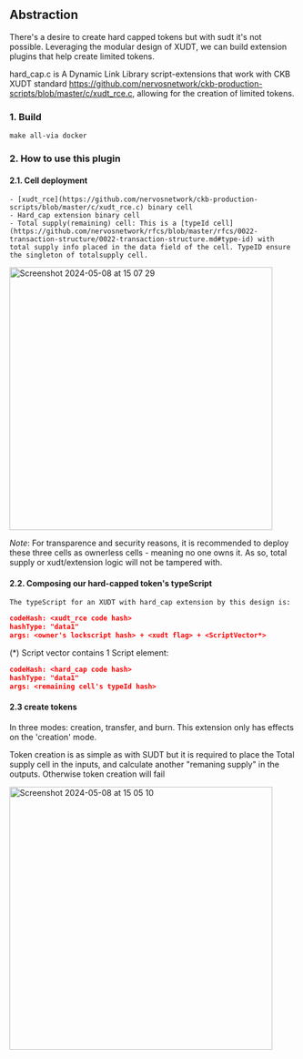 ## Abstraction
There's a desire to create hard capped tokens but with sudt it's not possible. Leveraging the modular design of XUDT, we can build extension plugins that help create limited tokens.

hard_cap.c is A Dynamic Link Library script-extensions that work with CKB XUDT standard https://github.com/nervosnetwork/ckb-production-scripts/blob/master/c/xudt_rce.c, allowing for the creation of limited tokens.

### 1. Build

`make all-via docker`

### 2. How to use this plugin

#### 2.1. Cell deployment
    - [xudt_rce](https://github.com/nervosnetwork/ckb-production-scripts/blob/master/c/xudt_rce.c) binary cell
    - Hard_cap extension binary cell
    - Total supply(remaining) cell: This is a [typeId cell](https://github.com/nervosnetwork/rfcs/blob/master/rfcs/0022-transaction-structure/0022-transaction-structure.md#type-id) with total supply info placed in the data field of the cell. TypeID ensure the singleton of totalsupply cell.

<img width="462" alt="Screenshot 2024-05-08 at 15 07 29" src="https://github.com/tea2x/ckb-xudt-extension-plugins/assets/70423834/5c037c49-ad67-48d3-b92c-9c7062e81b58">

*Note*: For transparence and security reasons, it is recommended to deploy these three cells as ownerless cells - meaning no one owns it. As so, total supply or xudt/extension logic will not be tampered with.

#### 2.2. Composing our hard-capped token's typeScript
    The typeScript for an XUDT with hard_cap extension by this design is:
```json
codeHash: <xudt_rce code hash>
hashType: "data1"
args: <owner's lockscript hash> + <xudt flag> + <ScriptVector*>
```

(*) Script vector contains 1 Script element:
```json
codeHash: <hard_cap code hash>
hashType: "data1"
args: <remaining cell's typeId hash>
```

#### 2.3 create tokens
In three modes: creation, transfer, and burn. This extension only has effects on the 'creation' mode.

Token creation is as simple as with SUDT but it is required to place the Total supply cell in the inputs, and calculate another "remaning supply" in the outputs. Otherwise token creation will fail

<img width="462" alt="Screenshot 2024-05-08 at 15 05 10" src="https://github.com/tea2x/ckb-xudt-extension-plugins/assets/70423834/16a2d9aa-ddfb-485a-975a-55866f49bf98">
